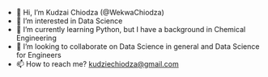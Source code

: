 - 👋 Hi, I’m Kudzai Chiodza (@WekwaChiodza)
- 👀 I’m interested in Data Science
- 🌱 I’m currently learning Python, but I have a background in Chemical Engineering
- 💞️ I’m looking to collaborate on Data Science in general and Data Science for Engineers
- 📫 How to reach me? kudziechiodza@gmail.com

<!---
WekwaChiodza/WekwaChiodza is a ✨ special ✨ repository because its `README.md` (this file) appears on your GitHub profile.
You can click the Preview link to take a look at your changes.
--->
